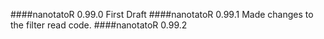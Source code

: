 ####nanotatoR 0.99.0
First Draft
####nanotatoR 0.99.1
Made changes to the filter read code.
####nanotatoR 0.99.2

